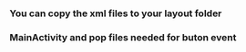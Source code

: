 ﻿### You can copy the xml files to your layout folder
 ### MainActivity and pop files needed for buton event 
